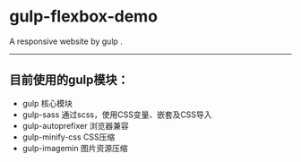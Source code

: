 # gulp-flexbox-demo
A responsive website by gulp .
******************************************************************
## 目前使用的gulp模块：

* gulp  核心模块
* gulp-sass 通过scss，使用CSS变量、嵌套及CSS导入
* gulp-autoprefixer 浏览器兼容
* gulp-minify-css CSS压缩
* gulp-imagemin 图片资源压缩
